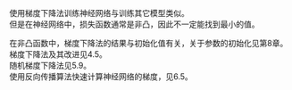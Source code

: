 使用梯度下降法训练神经网络与训练其它模型类似。  
但是在神经网络中，损失函数通常是非凸，因此不一定能找到最小的值。  

在非凸函数中，梯度下降法的结果与初始化值有关，关于参数的初始化见第8章。  
梯度下降法及其改进见4.5。  
随机梯度下降法见5.9。  
使用反向传播算法快速计算神经网络的梯度，见6.5。  